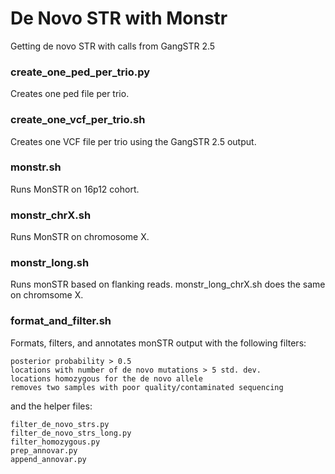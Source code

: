 # De Novo STR with Monstr

Getting de novo STR with calls from GangSTR 2.5

### create_one_ped_per_trio.py

Creates one ped file per trio.

### create_one_vcf_per_trio.sh

Creates one VCF file per trio using the GangSTR 2.5 output.

### monstr.sh

Runs MonSTR on 16p12 cohort.

### monstr_chrX.sh

Runs MonSTR on chromosome X.

### monstr_long.sh

Runs monSTR based on flanking reads. monstr_long_chrX.sh does the same on chromsome X.

### format_and_filter.sh

Formats, filters, and annotates monSTR output with the following filters:

```
posterior probability > 0.5
locations with number of de novo mutations > 5 std. dev.
locations homozygous for the de novo allele
removes two samples with poor quality/contaminated sequencing
```

and the helper files:

```
filter_de_novo_strs.py
filter_de_novo_strs_long.py
filter_homozygous.py
prep_annovar.py
append_annovar.py
```




